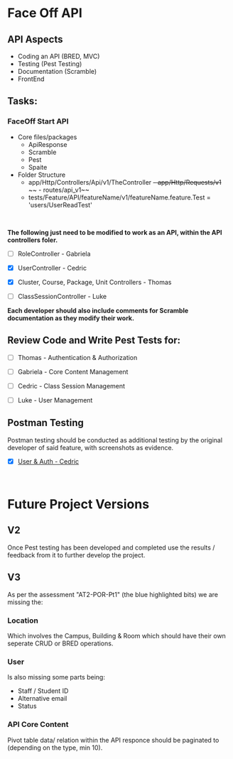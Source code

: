 # Face Off API



## API Aspects
- Coding an API (BRED, MVC)
- Testing (Pest Testing)
- Documentation (Scramble)
- FrontEnd


## Tasks:

### FaceOff Start API
- Core files/packages
    - ApiResponse
    - Scramble
    - Pest
    - Spaite
- Folder Structure
    - app/Http/Controllers/Api/v1/TheController
    ~~- app/Http/Requests/v1~~
   ~~ - routes/api_v1~~
   - tests/Feature/API/featureName/v1/featureName.feature.Test = 'users/UserReadTest'

<br>

**The following just need to be modified to work as an API, within the API controllers foler.**

- [ ] RoleController - Gabriela
- [x] UserController - Cedric
- [x] Cluster, Course, Package, Unit Controllers - Thomas
- [ ] ClassSessionController - Luke


**Each developer should also include comments for Scramble documentation as they modify their work.**


## Review Code and Write Pest Tests for:
- [ ] Thomas - Authentication & Authorization
- [ ] Gabriela - Core Content Management
- [ ] Cedric - Class Session Management
- [ ] Luke - User Management


## Postman Testing
Postman testing should be conducted as additional testing by the original developer of said feature, with screenshots as evidence.

- [x] [User & Auth - Cedric](/Postman-API-Test-User-Auth.md)
<br>


# Future Project Versions

## V2

Once Pest testing has been developed and completed use the results / feedback from it to further develop the project.

## V3

As per the assessment "AT2-POR-Pt1" (the blue highlighted bits) we are missing the: 

### Location
Which involves the Campus, Building & Room which should have their own seperate CRUD or BRED operations.

### User
Is also missing some parts being:
- Staff / Student ID
- Alternative email 
- Status

### API Core Content
Pivot table data/ relation within the API responce should be paginated to (depending on the type, min 10). 
